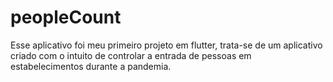 # peopleCount

Esse aplicativo foi meu primeiro projeto em flutter, trata-se de um aplicativo criado com o intuito de controlar a entrada de pessoas em estabelecimentos durante a pandemia.
